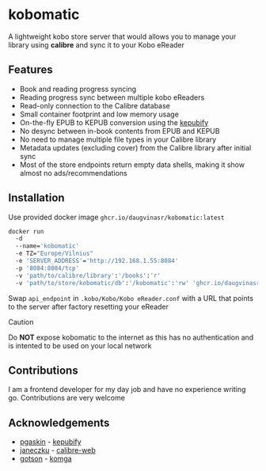# kobomatic
A lightweight kobo store server that would allows you to manage your library using **calibre** and sync it to your Kobo eReader

## Features
- Book and reading progress syncing
- Reading progress sync between multiple kobo eReaders
- Read-only connection to the Calibre database
- Small container footprint and low memory usage
- On-the-fly EPUB to KEPUB conversion using the [kepubify](https://github.com/pgaskin/kepubify)
- No desync between in-book contents from EPUB and KEPUB
- No need to manage multiple file types in your Calibre library
- Metadata updates (excluding cover) from the Calibre library after initial sync 
- Most of the store endpoints return empty data shells, making it show almost no ads/recommendations

## Installation
Use provided docker image `ghcr.io/daugvinasr/kobomatic:latest`

```dockerfile
docker run
  -d
  --name='kobomatic'
  -e TZ="Europe/Vilnius"
  -e 'SERVER_ADDRESS'='http://192.168.1.55:8084' 
  -p '8084:8084/tcp'
  -v 'path/to/calibre/library':'/books':'r'
  -v 'path/to/store/kobomatic/db':'/kobomatic':'rw' 'ghcr.io/daugvinasr/kobomatic:latest'
```

Swap `api_endpoint` in `.kobo/Kobo/Kobo eReader.conf` with a URL that points to the server after factory resetting your eReader

> [!CAUTION]
> Do **NOT** expose kobomatic to the internet as this has no authentication and is intented to be used on your local network

## Contributions
I am a frontend developer for my day job and have no experience writing go. Contributions are very welcome

## Acknowledgements
- [pgaskin](https://github.com/pgaskin) - [kepubify](https://github.com/pgaskin/kepubify) 
- [janeczku](https://github.com/janeczku) - [calibre-web](https://github.com/janeczku/calibre-web)
- [gotson](https://github.com/gotson) - [komga](https://github.com/gotson/komga)


